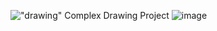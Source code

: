 !["drawing"](./IMG_3014.jpeg)
Complex Drawing Project
![image](https://github.com/user-attachments/assets/1fbb29e5-f7da-4da4-8417-4a5bf693adab)
